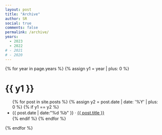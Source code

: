 ```yaml
---
layout: post
title: "Archive"
author: SR
social: true
comments: false
permalink: /archive/
years:
  - 2023
  - 2022
# - 2021
# - 2020
---
```


{% for year in page.years %}
{% assign y1 = year | plus: 0 %}

# {{ y1 }}

<ul>
{% for post in site.posts %}
{% assign y2 = post.date | date: '%Y' | plus: 0 %}
{% if y1 == y2 %}
<li style="line-height:1.5em">{{ post.date | date:"%d %b" }} &middot; <a href="{{ post.url }}" target="_blank">{{ post.title }}</a></li>
{% endif %}
{% endfor %}
</ul>
{% endfor %}
